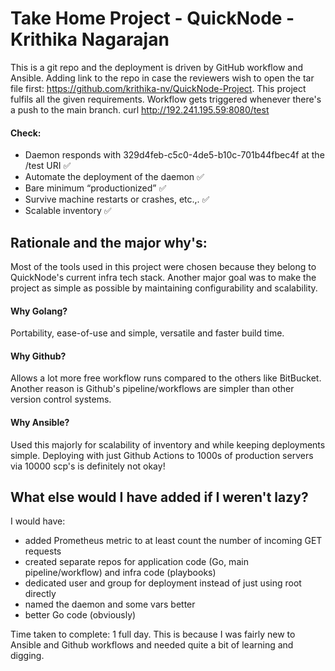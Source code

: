 # Take Home Project - QuickNode - Krithika Nagarajan

This is a git repo and the deployment is driven by GitHub workflow and Ansible. Adding link to the repo in case the reviewers wish to open the tar file first: https://github.com/krithika-nv/QuickNode-Project. This project fulfils all the given requirements. Workflow gets triggered whenever there's a push to the main branch.
curl http://192.241.195.59:8080/test

#### Check: 
- Daemon responds with 329d4feb-c5c0-4de5-b10c-701b44fbec4f at the /test URI ✅
- Automate the deployment of the daemon ✅
- Bare minimum “productionized” ✅
- Survive machine restarts or crashes, etc.,. ✅
- Scalable inventory ✅

## Rationale and the major why's:

Most of the tools used in this project were chosen because they belong to QuickNode's current infra tech stack. Another major goal was to make the project as simple as possible by maintaining configurability and scalability.

#### Why Golang?
Portability, ease-of-use and simple, versatile and faster build time. 

#### Why Github?
Allows a lot more free workflow runs compared to the others like BitBucket. Another reason is Github's pipeline/workflows are simpler than other version control systems.

#### Why Ansible?
Used this majorly for scalability of inventory and while keeping deployments simple. Deploying with just Github Actions to 1000s of production servers via 10000 scp's is definitely not okay!

## What else would I have added if I weren't lazy?
I would have: 
- added Prometheus metric to at least count the number of incoming GET requests
- created separate repos for application code (Go, main pipeline/workflow) and infra code (playbooks)
- dedicated user and group for deployment instead of just using root directly
- named the daemon and some vars better
- better Go code (obviously)

Time taken to complete: 1 full day. This is because I was fairly new to Ansible and Github workflows and needed quite a bit of learning and digging.
